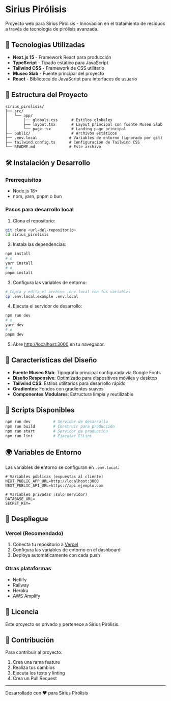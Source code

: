 # Sirius Pirólisis

Proyecto web para Sirius Pirólisis - Innovación en el tratamiento de residuos a través de tecnología de pirólisis avanzada.

## 🚀 Tecnologías Utilizadas

- **Next.js 15** - Framework React para producción
- **TypeScript** - Tipado estático para JavaScript
- **Tailwind CSS** - Framework de CSS utilitario
- **Museo Slab** - Fuente principal del proyecto
- **React** - Biblioteca de JavaScript para interfaces de usuario

## 📁 Estructura del Proyecto

```
sirius_pirolisis/
├── src/
│   └── app/
│       ├── globals.css      # Estilos globales
│       ├── layout.tsx       # Layout principal con fuente Museo Slab
│       └── page.tsx         # Landing page principal
├── public/                  # Archivos estáticos
├── .env.local              # Variables de entorno (ignorado por git)
├── tailwind.config.ts      # Configuración de Tailwind CSS
└── README.md               # Este archivo
```

## 🛠️ Instalación y Desarrollo

### Prerrequisitos
- Node.js 18+ 
- npm, yarn, pnpm o bun

### Pasos para desarrollo local

1. Clona el repositorio:
```bash
git clone <url-del-repositorio>
cd sirius_pirolisis
```

2. Instala las dependencias:
```bash
npm install
# o
yarn install
# o
pnpm install
```

3. Configura las variables de entorno:
```bash
# Copia y edita el archivo .env.local con tus variables
cp .env.local.example .env.local
```

4. Ejecuta el servidor de desarrollo:
```bash
npm run dev
# o
yarn dev
# o
pnpm dev
```

5. Abre [http://localhost:3000](http://localhost:3000) en tu navegador.

## 🎨 Características del Diseño

- **Fuente Museo Slab**: Tipografía principal configurada via Google Fonts
- **Diseño Responsive**: Optimizado para dispositivos móviles y desktop
- **Tailwind CSS**: Estilos utilitarios para desarrollo rápido
- **Gradientes**: Fondos con gradientes suaves
- **Componentes Modulares**: Estructura limpia y reutilizable

## 📝 Scripts Disponibles

```bash
npm run dev          # Servidor de desarrollo
npm run build        # Construir para producción
npm run start        # Servidor de producción
npm run lint         # Ejecutar ESLint
```

## 🌍 Variables de Entorno

Las variables de entorno se configuran en `.env.local`:

```env
# Variables públicas (expuestas al cliente)
NEXT_PUBLIC_APP_URL=http://localhost:3000
NEXT_PUBLIC_API_URL=https://api.ejemplo.com

# Variables privadas (solo servidor)
DATABASE_URL=
SECRET_KEY=
```

## 🚀 Despliegue

### Vercel (Recomendado)
1. Conecta tu repositorio a [Vercel](https://vercel.com)
2. Configura las variables de entorno en el dashboard
3. Deploya automáticamente con cada push

### Otras plataformas
- Netlify
- Railway
- Heroku
- AWS Amplify

## 📄 Licencia

Este proyecto es privado y pertenece a Sirius Pirólisis.

## 👥 Contribución

Para contribuir al proyecto:
1. Crea una rama feature
2. Realiza tus cambios
3. Ejecuta los tests y linting
4. Crea un Pull Request

---

Desarrollado con ❤️ para Sirius Pirólisis

